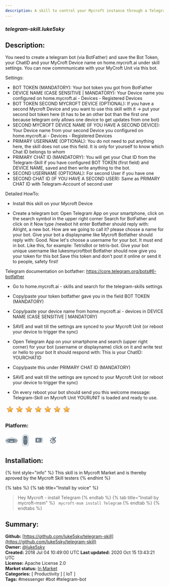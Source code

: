 ```yaml
---
description: A skill to control your Mycroft instance through a TelegramBot
---
```


### _telegram-skill.luke5sky_  
## Description:  
You need to create a telegram bot (via BotFather) and save the Bot Token, your ChatID and your MyCroft Device name on home.mycroft.ai under skill settings.
You can now commmunicate with your MyCroft Unit via this bot.

Settings:
- BOT TOKEN (MANDATORY): Your bot token you got from BotFather
- DEVICE NAME (CASE SENSITIVE | MANDATORY): Your Device name you configured on home.mycroft.ai - Devices - Registered Devices
- BOT TOKEN SECOND MYCROFT DEVICE (OPTIONAL): If you have a second Mycroft Device and you want to use this skill with it -> put your second bot token here (it has to be an other bot than the first one because telegram only allows one device to get updates from one bot)
- SECOND MYCROFT DEVICE NAME (IF YOU HAVE A SECOND DEVICE): Your Device name from your second Device you configured on home.mycroft.ai - Devices - Registered Devices
- PRIMARY USERNAME (OPTIONAL): You do not need to put anything here, the skill does not use this field. It is only for yourself to know which Chat ID belongs to whom
- PRIMARY CHAT ID (MANDATORY): You will get your Chat ID from the Telegram-Skill if you have configured BOT TOKEN (first field) and DEVICE NAME, saved and then write anything to the bot.
- SECOND USERNAME (OPTIONAL): For second User if you have one
- SECOND CHAT ID (IF YOU HAVE A SECOND USER): Same as PRIMARY CHAT ID with Telegram-Account of second user

Detailed HowTo:

- Install this skill on your Mycroft Device

- Create a telegram bot:
Open Telegram App on your smartphone, click on the search symbol in the upper right corner
Search for BotFather and click on it
Now type /newbot hit enter
Botfather should reply with: Alright, a new bot. How are we going to call it? please chosse a name for your bot.
Give your bot a displayname like Mycroft
Botfather should reply with: Good. Now let's choose a username for your bot. It must end in bot. Like this, for example: TetrisBot or tetris-bot.
Give your bot unique username like lukesmycroftbot
Botfather should now give you your token for this bot
Save this token and don't post it online or send it to people, safety first!

Telegram documentation on botfather: https://core.telegram.org/bots#6-botfather

- Go to home.mycroft.ai - skills and search for the telegram-skills settings

- Copy/paste your token botfather gave you in the field BOT TOKEN (MANDATORY)

- Copy/paste your device name from home.mycroft.ai - devices in DEVICE NAME (CASE SENSITIVE | MANDATORY)

- SAVE and wait till the settings are synced to your Mycroft Unit (or reboot your device to trigger the sync)

- Open Telegram App on your smartphone and search (upper right corner) for your bot (username or displayname) click on it and write test or hello to your bot
It should respond with: This is your ChatID: YOURCHATID

- Copy/paste this under PRIMARY CHAT ID (MANDATORY)

- SAVE and wait till the settings are synced to your Mycroft Unit (or reboot your device to trigger the sync)

- On every reboot your bot should send you this welcome message: Telegram-Skill on Mycroft Unit YOURUNIT is loaded and ready to use.  
  
![](../.gitbook/assets/star.png)![](../.gitbook/assets/star.png)![](../.gitbook/assets/star.png)![](../.gitbook/assets/star.png)![](../.gitbook/assets/star.png)![](../.gitbook/assets/star.png)![](../.gitbook/assets/star.png)  
  
### Platform:  
 ![Mark I](../.gitbook/assets/mark-1-icon.png)  ![Mark II](../.gitbook/assets/mark-2-icon.png)  ![Picroft](../.gitbook/assets/picroft-icon.png)  ![plasmoid](../.gitbook/assets/kde.png)   
## Installation:  
{% hint style="info" %}
This skill is in Mycroft Market and is thereby aproved by the Mycroft Skill testers
{% endhint %}
    
{% tabs %}
{% tab title="Install by voice" %}
> Hey Mycroft - install Telegram
{% endtab %}
  {% tab title="Install by mycroft-msm" %}
``` mycroft-msm install Telegram```
{% endtab %}
  {% endtabs %}
    
## Summary:  
**Github:** [https://github.com/luke5sky/telegram-skill](https://github.com/luke5sky/telegram-skill)  
**Owner:** [@luke5sky](https://github.com/luke5sky)  
**Created:** 2018 Jul 04 10:49:00 UTC  **Last updated:** 2020 Oct 15 13:43:21 UTC  
**License:** Apache License 2.0  
**Market status:** [In Market](https://market.mycroft.ai/skill/telegram)  
**Categories:** [ Productivity ] [ IoT ]   
**Tags:** \#messenger \#bot \#telegram-bot   
